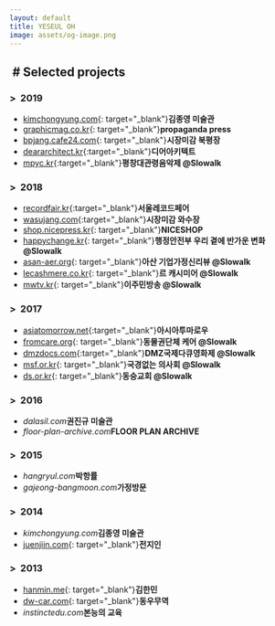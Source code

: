 ```yaml
---
layout: default
title: YESEUL OH
image: assets/og-image.png
---
```


## &nbsp;# Selected projects

### >&nbsp;&nbsp;2019
- [kimchongyung.com](http://kimchongyung.com){: target="_blank"}**김종영 미술관**
- [graphicmag.co.kr](http://graphicmag.co.kr){: target="_blank"}**propaganda press**
- [bpjang.cafe24.com](http://bpjang.cafe24.com){: target="_blank"}**시장미감 북평장**
- [deararchitect.kr](https://deararchitect.kr){:target="_blank"}**디어아키텍트**
- [mpyc.kr](https://mpyc.kr){:target="_blank"}**평창대관령음악제 @Slowalk**

### >&nbsp;&nbsp;2018
- [recordfair.kr](http://recordfair.kr){:target="_blank"}**서울레코드페어**
- [wasujang.com](http://wasujang.com){:target="_blank"}**시장미감 와수장**
- [shop.nicepress.kr](https://shop.nicepress.kr){: target="_blank"}**NICESHOP**
- [happychange.kr](https://happychange.kr){: target="_blank"}**행정안전부 우리 곁에 반가운 변화 @Slowalk**
- [asan-aer.org](https://asan-aer.org){: target="_blank"}**아산 기업가정신리뷰 @Slowalk**
- [lecashmere.co.kr](https://lecashmere.co.kr){: target="_blank"}**르 캐시미어 @Slowalk**
- [mwtv.kr](https://mwtv.kr){: target="_blank"}**이주민방송 @Slowalk**

### >&nbsp;&nbsp;2017
- [asiatomorrow.net](https://asiatomorrow.net){:target="_blank"}**아시아투마로우**
- [fromcare.org](http://fromcare.org){: target="_blank"}**동물권단체 케어 @Slowalk**
- [dmzdocs.com](https://dmzdocs.com){:target="_blank"}**DMZ국제다큐영화제 @Slowalk**
- [msf.or.kr](https://msf.or.kr){: target="_blank"}**국경없는 의사회 @Slowalk**
- [ds.or.kr](https://ds.or.kr){: target="_blank"}**동숭교회 @Slowalk**

### >&nbsp;&nbsp;2016
- _dalasil.com_**권진규 미술관**
- _floor-plan-archive.com_**FLOOR PLAN ARCHIVE**

### >&nbsp;&nbsp;2015
- _hangryul.com_**박항률**
- _gajeong-bangmoon.com_**가정방문**

### >&nbsp;&nbsp;2014
- _kimchongyung.com_**김종영 미술관**
- [juenjiin.com](http://juenjiin.com){: target="_blank"}**전지인**

### >&nbsp;&nbsp;2013
- [hanmin.me](http://hanmin.me){: target="_blank"}**김한민**
- [dw-car.com](http://dw-car.com){: target="_blank"}**동우무역**
- _instinctedu.com_**본능의 교육**
